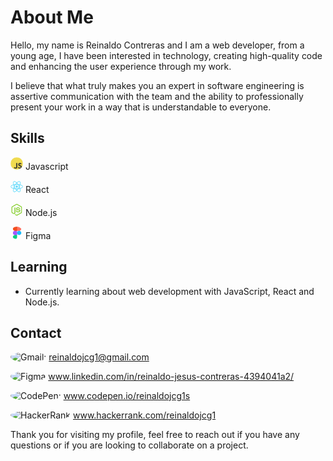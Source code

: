 
# About Me

Hello, my name is Reinaldo Contreras and I am a web developer, from a young age, I have been interested in technology, creating high-quality code and enhancing the user experience through my work.

I believe that what truly makes you an expert in software engineering is assertive communication with the team and the ability to professionally present your work in a way that is understandable to everyone.

## Skills 
<img src="https://github.com/devicons/devicon/blob/master/icons/javascript/javascript-original.svg" width="20" height="20" style="border-radius: 50%; display: inlinek;"> <span>Javascript</span>

<img src="https://github.com/devicons/devicon/blob/master/icons/react/react-original.svg" width="20" height="20" style="border-radius: 50%; display: inlinek;"> <span>React</span>

<img src="https://github.com/devicons/devicon/blob/master/icons/nodejs/nodejs-original.svg" width="20" height="20" style="border-radius: 50%; display: inlinek;"> <span>Node.js</span>

<img src="https://github.com/devicons/devicon/blob/master/icons/figma/figma-original.svg" width="20" height="20" style="border-radius: 50%; display: inlinek;"> <span>Figma</span>

## Learning
- Currently learning about web development with JavaScript, React and Node.js.


## Contact


<img src="https://cdn-icons-png.flaticon.com/512/281/281769.png" width="20" height="20" style="border-radius: 50%; display: inlinek;" alt="Gmail:"> <span>reinaldojcg1@gmail.com</span>

<img src="https://upload.wikimedia.org/wikipedia/commons/c/ca/LinkedIn_logo_initials.png" width="20" height="20" style="border-radius: 50%; display: inlinek;" alt="Figma"> <span> www.linkedin.com/in/reinaldo-jesus-contreras-4394041a2/ </span>

<img src="https://cdn2.iconfinder.com/data/icons/social-icons-33/128/Codepen-512.png" width="20" height="20" style="border-radius: 50%; display: inlinek;" alt="CodePen:">  <span>www.codepen.io/reinaldojcg1s</span>

<img src="https://cdn.worldvectorlogo.com/logos/hackerrank.svg" width="20" height="20" style="border-radius: 50%; display: inlinek;" alt="HackerRank"> <span>www.hackerrank.com/reinaldojcg1</span>


Thank you for visiting my profile, feel free to reach out if you have any questions or if you are looking to collaborate on a project.


